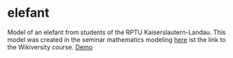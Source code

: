 # elefant
Model of an elefant from students of the RPTU Kaiserslautern-Landau. This model was created in the seminar mathematics modeling [here](https://de.m.wikiversity.org/wiki/Kurs:Mathematische_Modellbildung/Themen/Volumensch%C3%A4tzung_und_Verbrauch_von_Ressourcen) ist the link to the Wikiversity course.
[Demo](https://akfathstreb.github.io/elefant) 
